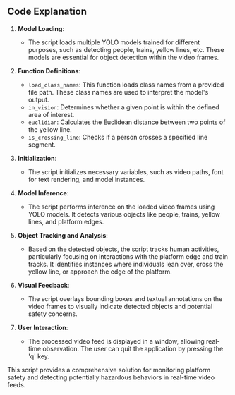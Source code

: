 ## Code Explanation

1. **Model Loading**: 
   - The script loads multiple YOLO models trained for different purposes, such as detecting people, trains, yellow lines, etc. These models are essential for object detection within the video frames.

2. **Function Definitions**: 
   - `load_class_names`: This function loads class names from a provided file path. These class names are used to interpret the model's output.
   - `in_vision`: Determines whether a given point is within the defined area of interest.
   - `euclidian`: Calculates the Euclidean distance between two points of the yellow line.
   - `is_crossing_line`: Checks if a person crosses a specified line segment.

3. **Initialization**: 
   - The script initializes necessary variables, such as video paths, font for text rendering, and model instances.

4. **Model Inference**:
   - The script performs inference on the loaded video frames using YOLO models. It detects various objects like people, trains, yellow lines, and platform edges.

5. **Object Tracking and Analysis**: 
   - Based on the detected objects, the script tracks human activities, particularly focusing on interactions with the platform edge and train tracks. It identifies instances where individuals lean over, cross the yellow line, or approach the edge of the platform.

6. **Visual Feedback**:
   - The script overlays bounding boxes and textual annotations on the video frames to visually indicate detected objects and potential safety concerns.

7. **User Interaction**: 
   - The processed video feed is displayed in a window, allowing real-time observation. The user can quit the application by pressing the 'q' key.

This script provides a comprehensive solution for monitoring platform safety and detecting potentially hazardous behaviors in real-time video feeds.
